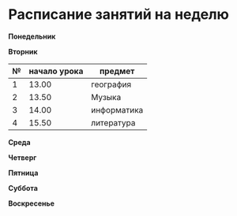 # Расписание занятий на неделю

**Понедельник**

**Вторник**

| №| начало урока| предмет|
|---|---|---|
|1|13.00|география|
|2|13.50|Музыка|
|3|14.00|информатика|
|4|15.50|литература|

**Среда**

**Четверг**

**Пятница**

**Суббота**

**Воскресенье**